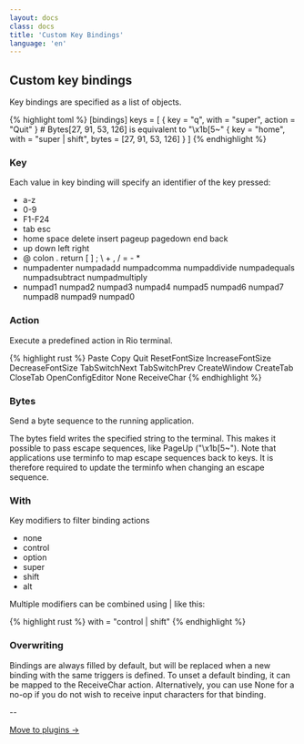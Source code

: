 ```yaml
---
layout: docs
class: docs
title: 'Custom Key Bindings'
language: 'en'
---
```


## Custom key bindings

Key bindings are specified as a list of objects.

{% highlight toml %}
[bindings]
keys = [
	{ key = "q", with = "super", action = "Quit" }
	# Bytes[27, 91, 53, 126] is equivalent to "\x1b[5~"
	{ key = "home", with = "super | shift", bytes = [27, 91, 53, 126] }
]
{% endhighlight %}

### Key

Each value in key binding will specify an identifier of the key pressed:

- <span class="keyword">a-z</span>
- <span class="keyword">0-9</span>
- <span class="keyword">F1-F24</span>
- <span class="keyword">tab</span> <span class="keyword">esc</span>
- <span class="keyword">home</span> <span class="keyword">space</span> <span class="keyword">delete</span> <span class="keyword">insert</span> <span class="keyword">pageup</span> <span class="keyword">pagedown</span> <span class="keyword">end</span>  <span class="keyword">back</span> 
- <span class="keyword">up</span> <span class="keyword">down</span> <span class="keyword">left</span> <span class="keyword">right</span>
- <span class="keyword">@</span> <span class="keyword">colon</span> <span class="keyword">.</span> <span class="keyword">return</span> <span class="keyword">[</span> <span class="keyword">]</span> <span class="keyword">;</span> <span class="keyword">\\</span> <span class="keyword">+</span> <span class="keyword">,</span> <span class="keyword">/</span> <span class="keyword">=</span> <span class="keyword">-</span> <span class="keyword">*</span>
- <span class="keyword">numpadenter</span> <span class="keyword">numpadadd</span> <span class="keyword">numpadcomma</span> <span class="keyword">numpaddivide</span> <span class="keyword">numpadequals</span> <span class="keyword">numpadsubtract</span> <span class="keyword">numpadmultiply</span>
- <span class="keyword">numpad1</span> <span class="keyword">numpad2</span> <span class="keyword">numpad3</span> <span class="keyword">numpad4</span> <span class="keyword">numpad5</span> <span class="keyword">numpad6</span> <span class="keyword">numpad7</span> <span class="keyword">numpad8</span> <span class="keyword">numpad9</span> <span class="keyword">numpad0</span>

### Action

Execute a predefined action in Rio terminal.

{% highlight rust %}
Paste
Copy
Quit
ResetFontSize
IncreaseFontSize
DecreaseFontSize
TabSwitchNext
TabSwitchPrev
CreateWindow
CreateTab
CloseTab
OpenConfigEditor
None
ReceiveChar
{% endhighlight %}

### Bytes

Send a byte sequence to the running application.

The <span class="keyword">bytes</span> field writes the specified string to the terminal. This makes
it possible to pass escape sequences, like <span class="keyword">PageUp</span> ("\x1b[5~"). Note that applications use terminfo to map escape sequences back
to keys. It is therefore required to update the terminfo when changing an escape sequence.

### With

Key modifiers to filter binding actions

- <span class="keyword">none</span>
- <span class="keyword">control</span>
- <span class="keyword">option</span>
- <span class="keyword">super</span>
- <span class="keyword">shift</span>
- <span class="keyword">alt</span>

Multiple modifiers can be combined using <span class="keyword">|</span> like this:

{% highlight rust %}
with = "control | shift"
{% endhighlight %}

<!-- 
 - `mode`: Indicate a binding for only specific terminal reported modes
    This is mainly used to send applications the correct escape sequences
    when in different modes.
    - AppCursor
    - AppKeypad
    - Alt
    A `~` operator can be used before a mode to apply the binding whenever
    the mode is *not* active, e.g. `~Alt`. -->

### Overwriting

Bindings are always filled by default, but will be replaced when a new binding with the same triggers is defined.  To unset a default binding, it can be mapped to the <span class="keyword">ReceiveChar</span> action. Alternatively, you can use <span class="keyword">None</span> for a no-op if you do not wish to receive input characters for that binding.

--

[Move to plugins ->](/rio/docs/plugins#plugins)